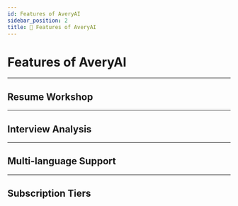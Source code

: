 ```yaml
---
id: Features of AveryAI
sidebar_position: 2
title: 🚀 Features of AveryAI
---
```


# Features of AveryAI

---

## Resume Workshop

---

## Interview Analysis

---

## Multi-language Support

---

## Subscription Tiers

